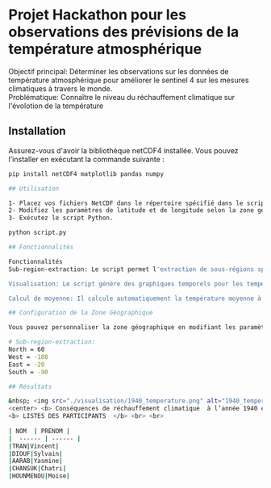 # Projet Hackathon pour les observations des prévisions de la température atmosphérique

Objectif principal:  Déterminer les observations sur les données de température atmosphérique pour améliorer le sentinel 4 sur les mesures climatiques à travers le monde. <br>
Problématique: Connaître le niveau du réchauffement climatique sur l'évolotion de la température <br>

## Installation

Assurez-vous d'avoir la bibliothèque netCDF4 installée. Vous pouvez l'installer en exécutant la commande suivante :

```bash
pip install netCDF4 matplotlib pandas numpy

## Utilisation 

1- Placez vos fichiers NetCDF dans le répertoire spécifié dans le script.
2- Modifiez les paramètres de latitude et de longitude selon la zone géographique qui vous intéresse.
3- Exécutez le script Python.

python script.py

## Fonctionnalités

Fonctionnalités
Sub-region-extraction: Le script permet l'extraction de sous-régions spécifiques en ajustant les paramètres de latitude et de longitude.

Visualisation: Le script génère des graphiques temporels pour les températures atmosphériques à différentes pressions (500hPa et 1000hPa).

Calcul de moyenne: Il calcule automatiquement la température moyenne à différentes pressions pour l'année spécifiée.

## Configuration de la Zone Géographique

Vous pouvez personnaliser la zone géographique en modifiant les paramètres suivants dans le script :

# Sub-region-extraction:
North = 60
West = -108
East = -20
South = -90 

## Résultats

&nbsp; <img src="./visualisation/1940_temperature.png" alt="1940_temperature.png" width="550" height="300" /> &nbsp; &nbsp; <img src="./visualisation/2023_temperature.png" alt="2023_temperature.png" width="550" height="300" />  <br>
<center> <b> Conséquences de réchauffement climatique  à l’année 1940 et  2023 pour la période d’été </b> </center> <br> 
<b> LISTES DES PARTICIPANTS  </b> <br> <br> 
   
| NOM  | PRENOM |
|  ------ | ------ |
|TRAN|Vincent|
|DIOUF|Sylvain|
|AARAB|Yasmine|
|CHANSUK|Chatri|
|HOUNMENOU|Moise|




